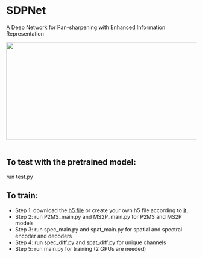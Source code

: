 # SDPNet
A Deep Network for Pan-sharpening with Enhanced Information Representation
<div align=center><img src="https://github.com/hanna-xu/SDPNet/blob/master/ex.png" width="980" height="260"/></div><br>

## To test with the pretrained model:
run test.py

## To train:
* Step 1: download the [h5 file]() or create your own h5 file according to [it](https://github.com/hanna-xu/utils).
* Step 2: run P2MS_main.py and MS2P_main.py for P2MS and MS2P models
* Step 3: run spec_main.py and spat_main.py for spatial and spectral encoder and decoders 
* Step 4: run spec_diff.py and spat_diff.py for unique channels
* Step 5: run main.py for training (2 GPUs are needed)
